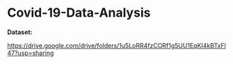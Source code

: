 # Covid-19-Data-Analysis

**Dataset:**

https://drive.google.com/drive/folders/1u5LoRR4fzCORf1g5UU1EqKI4kBTxFl47?usp=sharing
